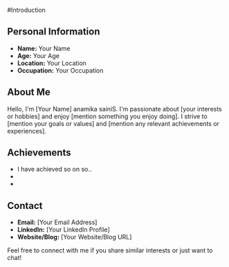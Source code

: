 #Introduction

## Personal Information
- **Name:** Your Name
- **Age:** Your Age
- **Location:** Your Location
- **Occupation:** Your Occupation

## About Me
Hello, I'm [Your Name] anamika sainiS. I'm passionate about [your interests or hobbies] and enjoy [mention something you enjoy doing]. I strive to [mention your goals or values] and [mention any relevant achievements or experiences]. 

## Achievements
- I have achieved so on so..
-
-

## Contact
- **Email:** [Your Email Address]
- **LinkedIn:** [Your LinkedIn Profile]
- **Website/Blog:** [Your Website/Blog URL]

Feel free to connect with me if you share similar interests or just want to chat!

